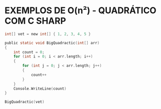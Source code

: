 # **EXEMPLOS DE O(n²) - QUADRÁTICO COM C SHARP**

```c sharp
int[] vet = new int[] { 1, 2, 3, 4, 5 }

public static void BigQuadractic(int[] arr) 
{
	int count = 0;
	for (int i = 0; i < arr.length; i++)
	{
		for (int j = 0; j < arr.length; j++)
		{
			count++
		}
	}
	Console.WriteLine(count)
}

BigQuadractic(vet)
```